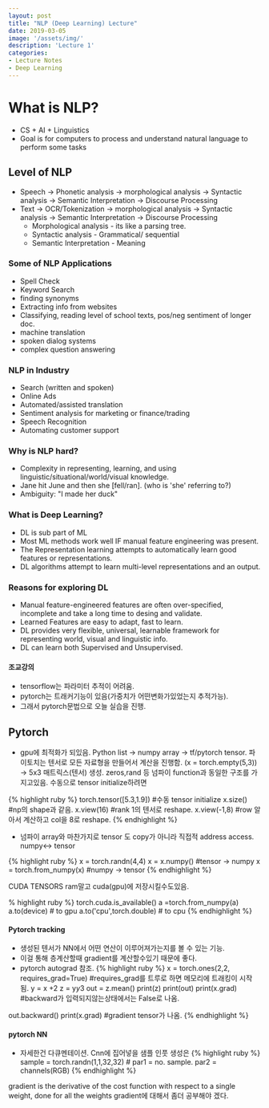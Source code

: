 ```yaml
---
layout: post
title: "NLP (Deep Learning) Lecture"
date: 2019-03-05
image: '/assets/img/'
description: 'Lecture 1'
categories:
- Lecture Notes
- Deep Learning
---
```

# What is NLP?
- CS + AI + Linguistics
- Goal is for computers to process and understand natural language to perform some tasks

## Level of NLP
- Speech -> Phonetic analysis -> morphological analysis -> Syntactic analysis -> Semantic Interpretation -> Discourse Processing
- Text -> OCR/Tokenization -> morphological analysis -> Syntactic analysis -> Semantic Interpretation -> Discourse Processing
  - Morphological analysis - its like a parsing tree.
  - Syntactic analysis - Grammatical/ sequential
  - Semantic Interpretation - Meaning

### Some of NLP Applications
- Spell Check
- Keyword Search
- finding synonyms
- Extracting info from websites
- Classifying, reading level of school texts, pos/neg sentiment of longer doc.
- machine translation
- spoken dialog systems
- complex question answering

### NLP in Industry
- Search (written and spoken)
- Online Ads
- Automated/assisted translation
- Sentiment analysis for marketing or finance/trading
- Speech Recognition
- Automating customer support

### Why is NLP hard?
- Complexity in representing, learning, and using linguistic/situational/world/visual knowledge.
- Jane hit June and then she [fell/ran]. (who is 'she' referring to?)
- Ambiguity: "I made her duck"

### What is Deep Learning?
- DL is sub part of ML
- Most ML methods work well IF manual feature engineering was present.
- The Representation learning attempts to automatically learn good features or representations.
- DL algorithms attempt to learn multi-level representations and an output.

### Reasons for exploring DL
- Manual feature-engineered features are often over-specified, incomplete and take a long time to desing and validate.
- Learned Features are easy to adapt, fast to learn.
- DL provides very flexible, universal, learnable framework for representing world, visual and linguistic info.
- DL can learn both Supervised and Unsupervised.

#### 조교강의
- tensorflow는 파라미터 추적이 어려움.
- pytorch는 트래커기능이 있음(가중치가 어떤변화가있었는지 추적가능).
- 그래서 pytorch문법으로 오늘 실습을 진행.

## Pytorch
- gpu에 최적화가 되있음.
Python list -> numpy array -> tf/pytorch tensor.
파이토치는 텐서로 모든 자료형을 만들어서 계산을 진행함. (x = torch.empty(5,3)) -> 5x3 매트릭스(텐서) 생성.
zeros,rand 등 넘파이 function과 동일한 구조를 가지고있음.
수동으로 tensor initialize하려면

{% highlight ruby %}
torch.tensor([5.3,1.9]) #수동 tensor initialize
x.size() #np의 shape과 같음.
x.view(16) #rank 1의 텐서로 reshape.
x.view(-1,8) #row 알아서 계산하고 col을 8로 reshape.
{% endhighlight %}

- 넘파이 array와 마찬가지로 tensor 도 copy가 아니라 직접적 address access.
numpy<-> tensor

{% highlight ruby %}
x = torch.randn(4,4)
x = x.numpy() #tensor -> numpy
x = torch.from_numpy(x) #numpy -> tensor
{% endhighlight %}

CUDA TENSORS
ram말고 cuda(gpu)에 저장시킬수도있음.

% highlight ruby %}
torch.cuda.is_available()
a =torch.from_numpy(a)
a.to(device) # to gpu
a.to('cpu',torch.double) # to cpu
{% endhighlight %}

#### Pytorch tracking
- 생성된 텐서가 NN에서 어떤 연산이 이루어져가는지를 볼 수 있는 기능.
- 이걸 통해 층계산할때 gradient를 계산할수있기 때문에 좋다.
- pytorch autograd 참조.
{% highlight ruby %}
x = torch.ones(2,2, requires_grad=True) #requires_grad를 트루로 하면 메모리에 트래킹이 시작됨.
y = x +2
z = y*y*3
out = z.mean()
print(z)
print(out)
print(x.grad) #backward가 입력되지않는상태에서는 False로 나옴.

out.backward()
print(x.grad) #gradient tensor가 나옴.
{% endhighlight %}

#### pytorch NN
- 자세한건 다큐멘테이션.
Cnn에 집어넣을 샘플 인풋 생성은
{% highlight ruby %}
sample = torch.randn(1,1,32,32) # par1 = no. sample. par2 = channels(RGB)
{% endhighlight %}

gradient is the derivative of the cost function with respect to a single weight, done for all the weights
gradient에 대해서 좀더 공부해야 겠다.
